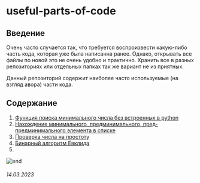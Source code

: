 # useful-parts-of-code

## **Введение**
Очень часто случается так, что требуется воспроизвести какую-либо часть кода, которая уже была написанна ранее. Однако, открывать все файлы по новой это не очень удобно и практично. Хранить все в разных репозиториях или отдельных папках так же вариант не из приятных.

Данный репозиторий содержит наиболее часто используемые (на взгляд авора) части кода.

## **Содержание**
1. [Функция поиска минимального числа без встроенных в python](/scr/find_min_elem_from_list.py)
2. [Нахождение минимального, предминимального, пред-предминимального элемента в списке](/scr/before-min_elem_from_list.py)
3. [Проверка числа на простоту](/scr/prost_number.py)
4. [Бинарный алгоритм Евклида](/scr/bynary_alg_Evklida.py)
5. []()

![end](https://stormpath.com/wp-content/uploads/2016/04/python-logo.png)


###### 14.03.2023